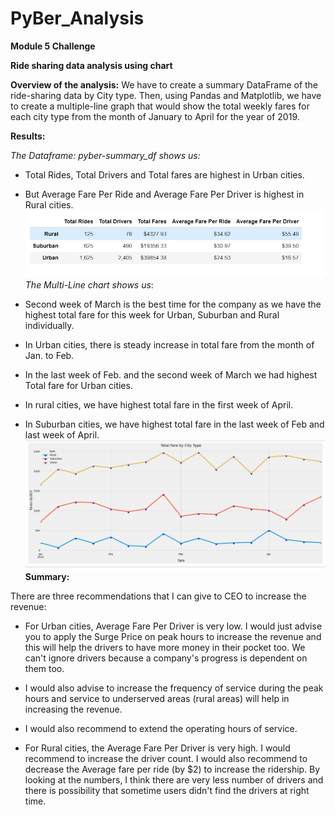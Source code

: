 # PyBer_Analysis
**Module 5 Challenge**

**Ride sharing data analysis using chart**

**Overview of the analysis:** We have to create a summary DataFrame of the ride-sharing data by City type. Then, using Pandas and Matplotlib, we have to create a multiple-line graph that would show the total weekly fares for each city type from the month of January to April for the year of 2019.

**Results:**

_The Dataframe: pyber-summary\_df shows us:_

- Total Rides, Total Drivers and Total fares are highest in Urban cities.
- But Average Fare Per Ride and Average Fare Per Driver is highest in Rural cities.
![DataFrame Summary](https://github.com/AditiOracle/PyBer_Analysis/blob/main/Resources/RideSharingSummary_DF.png)
_The Multi-Line chart shows us_:

- Second week of March is the best time for the company as we have the highest total fare for this week for Urban, Suburban and Rural individually.
- In Urban cities, there is steady increase in total fare from the month of Jan. to Feb.
- In the last week of Feb. and the second week of March we had highest Total fare for Urban cities.
- In rural cities, we have highest total fare in the first week of April.
- In Suburban cities, we have highest total fare in the last week of Feb and last week of April.
![Multi-Line Chart](https://github.com/AditiOracle/PyBer_Analysis/blob/main/Resources/Multi-Line%20chart.PNG)
**Summary:**

There are three recommendations that I can give to CEO to increase the revenue:

- For Urban cities, Average Fare Per Driver is very low. I would just advise you to apply the Surge Price on peak hours to increase the revenue and this will help the drivers to have more money in their pocket too. We can&#39;t ignore drivers because a company&#39;s progress is dependent on them too.

- I would also advise to increase the frequency of service during the peak hours and service to underserved areas (rural areas) will help in increasing the revenue.
- I would also recommend to extend the operating hours of service.

- For Rural cities, the Average Fare Per Driver is very high. I would recommend to increase the driver count. I would also recommend to decrease the Average fare per ride (by $2) to increase the ridership. By looking at the numbers, I think there are very less number of drivers and there is possibility that sometime users didn&#39;t find the drivers at right time.
